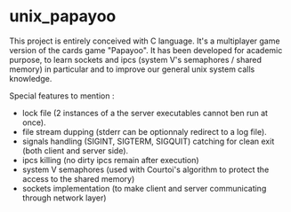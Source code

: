 # unix_papayoo

This project is entirely conceived with C language.
It's a multiplayer game version of the cards game "Papayoo".
It has been developed for academic purpose, to learn sockets and ipcs (system V's semaphores / shared memory) in particular
and to improve our general unix system calls knowledge.

Special features to mention :
- lock file (2 instances of a the server executables cannot ben run at once).
- file stream dupping (stderr can be optionnaly redirect to a log file).
- signals handling (SIGINT, SIGTERM, SIGQUIT) catching for clean exit (both client and server side).
- ipcs killing (no dirty ipcs remain after execution)
- system V semaphores (used with Courtoi's algorithm to protect the access to the shared memory)
- sockets implementation (to make client and server communicating through network layer)
